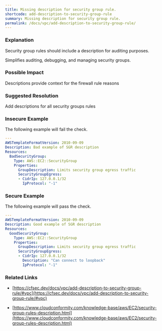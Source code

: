 ```yaml
---
title: Missing description for security group rule.
shortcode: add-description-to-security-group-rule
summary: Missing description for security group rule. 
permalink: /docs/vpc/add-description-to-security-group-rule/
---
```


### Explanation

Security group rules should include a description for auditing purposes.

Simplifies auditing, debugging, and managing security groups.

### Possible Impact
Descriptions provide context for the firewall rule reasons

### Suggested Resolution
Add descriptions for all security groups rules


### Insecure Example

The following example will fail the  check.

```yaml
---
AWSTemplateFormatVersion: 2010-09-09
Description: Bad example of SGR description
Resources:
  BadSecurityGroup:
    Type: AWS::EC2::SecurityGroup
    Properties:
      GroupDescription: Limits security group egress traffic
      SecurityGroupEgress:
      - CidrIp: 127.0.0.1/32
        IpProtocol: "-1"

```



### Secure Example

The following example will pass the  check.

```yaml
---
AWSTemplateFormatVersion: 2010-09-09
Description: Good example of SGR description
Resources:
  GoodSecurityGroup:
    Type: AWS::EC2::SecurityGroup
    Properties:
      GroupDescription: Limits security group egress traffic
      SecurityGroupEgress:
      - CidrIp: 127.0.0.1/32
        Description: "Can connect to loopback"
        IpProtocol: "-1"

```




### Related Links


- [https://cfsec.dev/docs/vpc/add-description-to-security-group-rule/#vpc](https://cfsec.dev/docs/vpc/add-description-to-security-group-rule/#vpc)

- [https://www.cloudconformity.com/knowledge-base/aws/EC2/security-group-rules-description.html](https://www.cloudconformity.com/knowledge-base/aws/EC2/security-group-rules-description.html)


